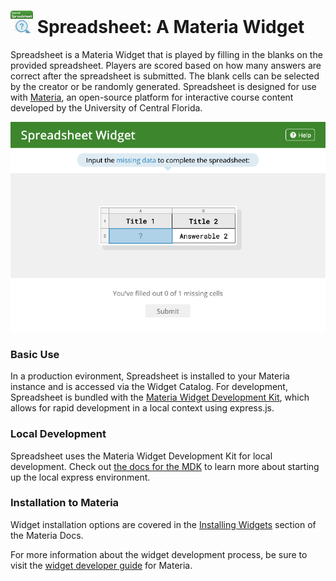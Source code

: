 <h1>
	<img src="src/_icons/icon-60.png" width="36px"/>
	Spreadsheet: A Materia Widget
</h1>

Spreadsheet is a Materia Widget that is played by filling in the blanks on the provided spreadsheet. Players are scored based on how many answers are correct after the spreadsheet is submitted. The blank cells can be selected by the creator or be randomly generated. Spreadsheet is designed for use with [Materia](https://github.com/ucfopen/Materia), an open-source platform for interactive course content developed by the University of Central Florida.

![Spreadsheet Player](src/_screen-shots/1.png)

### Basic Use

In a production evironment, Spreadsheet is installed to your Materia instance and is accessed via the Widget Catalog. For development, Spreadsheet is bundled with the [Materia Widget Development Kit](https://github.com/ucfopen/Materia-Widget-Dev-Kit), which allows for rapid development in a local context using express.js.

### Local Development

Spreadsheet uses the Materia Widget Development Kit for local development. Check out [the docs for the MDK](https://ucfopen.github.io/Materia-Docs/develop/materia-widget-development-kit.html) to learn more about starting up the local express environment.

### Installation to Materia

Widget installation options are covered in the [Installing Widgets](https://ucfopen.github.io/Materia-Docs/admin/installing-widgets.html) section of the Materia Docs.

For more information about the widget development process, be sure to visit the [widget developer guide](https://ucfopen.github.io/Materia-Docs/develop/widget-developer-guide.html) for Materia.